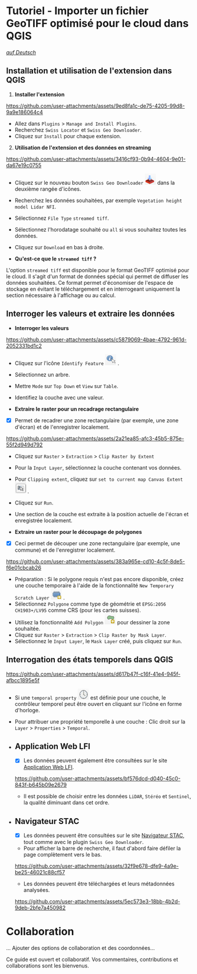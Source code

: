 # Tutoriel - Importer un fichier GeoTIFF optimisé pour le cloud dans QGIS

[_auf Deutsch_](./README.md)

## Installation et utilisation de l'extension dans QGIS

1. **Installer l'extension**

https://github.com/user-attachments/assets/9ed8fa1c-de75-4205-99d8-9a9e186064c4

- Allez dans `Plugins` > `Manage and Install Plugins`.
- Recherchez `Swiss Locator` et `Swiss Geo Downloader`.
- Cliquez sur `Install` pour chaque extension.

2. **Utilisation de l'extension et des données en streaming**

https://github.com/user-attachments/assets/3416cf93-0b94-4604-9e01-da67e19c0755

- Cliquez sur le nouveau bouton `Swiss Geo Downloader` ![](assets/SwissGeoDownloaderIcon.png) dans la deuxième rangée d'icônes.
- Recherchez les données souhaitées, par exemple `Vegetation height model Lidar NFI`.
- Sélectionnez `File Type` `streamed tiff`.
- Sélectionnez l'horodatage souhaité ou `all` si vous souhaitez toutes les données.
- Cliquez sur `Download` en bas à droite.

- **Qu'est-ce que le `streamed tiff` ?**

L'option `streamed tiff` est disponible pour le format GeoTIFF optimisé pour le cloud. Il s'agit d'un format de données spécial qui permet de diffuser les données souhaitées.
Ce format permet d'économiser de l'espace de stockage en évitant le téléchargement et en interrogeant uniquement la section nécessaire à l'affichage ou au calcul.

## Interroger les valeurs et extraire les données

- **Interroger les valeurs**

https://github.com/user-attachments/assets/c5879069-4bae-4792-961d-2052331bd1c2

- Cliquez sur l'icône `Identify Feature` ![](assets/IdentifyFeatureIcon.png) . 
- Sélectionnez un arbre.
- Mettre `Mode` sur `Top Down` et `View` sur `Table`.
- Identifiez la couche avec une valeur.

- **Extraire le raster pour un recadrage rectangulaire**

- [x] Permet de recadrer une zone rectangulaire (par exemple, une zone d'écran) et de l'enregistrer localement.

https://github.com/user-attachments/assets/2a21ea85-afc3-45b5-875e-55f2d949d792

- Cliquez sur `Raster` > `Extraction` > `Clip Raster by Extent`
- Pour la `Input Layer`, sélectionnez la couche contenant vos données.
- Pour `Clipping extent`, cliquez sur `set to current map Canvas Extent` ![](assets/ClippingExtendIcon.png) .
- Cliquez sur `Run`.
- Une section de la couche est extraite à la position actuelle de l'écran et enregistrée localement.

- **Extraire un raster pour le découpage de polygones**

- [x] Ceci permet de découper une zone rectangulaire (par exemple, une commune) et de l'enregistrer localement.

https://github.com/user-attachments/assets/383a965e-cd10-4c5f-8de5-f6e01cbcab26

- Préparation : Si le polygone requis n'est pas encore disponible, créez une couche temporaire à l'aide de la fonctionnalité `New Temporary Scratch Layer` ![](assets/NewTemporaryScratchLayerIcon.png) .
- Sélectionnez `Polygone` comme type de géométrie et `EPSG:2056 CH1903+/LV95` comme CRS (pour les cartes suisses).
- Utilisez la fonctionnalité `Add Polygon` ![](assets/PolygonIcon.png) pour dessiner la zone souhaitée.
- Cliquez sur `Raster` > `Extraction` > `Clip Raster by Mask Layer`.
- Sélectionnez le `Input Layer`, le `Mask Layer` créé, puis cliquez sur `Run`.

## Interrogation des états temporels dans QGIS

https://github.com/user-attachments/assets/d617b47f-c16f-41e4-945f-afbcc1895e5f

- Si une `temporal property` ![](assets/TemporalIcon.png) est définie pour une couche, le contrôleur temporel peut être ouvert en cliquant sur l'icône en forme d'horloge.
- Pour attribuer une propriété temporelle à une couche : Clic droit sur la `Layer` > `Properties` > `Temporal`.

- ## Application Web LFI

    - [x] Les données peuvent également être consultées sur le site [Application Web LFI](https://www.lfi.ch/de/karten/vegetationshoehe-oberflaechenmodell).

    https://github.com/user-attachments/assets/bf576dcd-d040-45c0-843f-b645b09e2679

    - Il est possible de choisir entre les données `LiDAR`, `Stéréo` et `Sentinel`, la qualité diminuant dans cet ordre.
    
- ## Navigateur STAC

    - [x] Les données peuvent être consultées sur le site [Navigateur STAC](https://data.geo.admin.ch/browser/#), tout comme avec le plugin `Swiss Geo Downloader`.

    - Pour afficher la barre de recherche, il faut d'abord faire défiler la page complètement vers le bas.

    https://github.com/user-attachments/assets/32f9e678-dfe9-4a9e-be25-46021c88cf57

    - Les données peuvent être téléchargées et leurs métadonnées analysées.

    https://github.com/user-attachments/assets/5ec573e3-18bb-4b2d-9deb-2bfe7a450982

# Collaboration

… Ajouter des options de collaboration et des coordonnées…

Ce guide est ouvert et collaboratif. Vos commentaires, contributions et collaborations sont les bienvenus.
